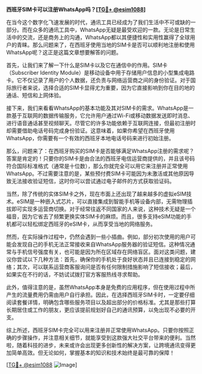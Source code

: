 **西班牙SIM卡可以注册WhatsApp吗？[[TG💪+ @esim1088](https://t.me/s/esim1088)]**

在当今这个数字化飞速发展的时代，通讯工具已经成为了我们生活中不可或缺的一部分。而在众多的通讯工具中，WhatsApp无疑是最受欢迎的一款。无论是日常生活中的交流，还是商务上的沟通，WhatsApp都以其便捷性和实用性赢得了全球用户的青睐。那么问题来了，在西班牙使用当地的SIM卡是否可以顺利地注册和使用WhatsApp呢？这正是这篇文章想要解答的问题。

首先，让我们来了解一下什么是SIM卡以及它在通信中的作用。SIM卡（Subscriber Identity Module）是移动设备中用于存储用户信息的小型集成电路卡。它不仅记录了用户的个人数据，还负责与网络运营商之间的身份验证。对于国际旅行者来说，选择合适的SIM卡显得尤为重要，因为它直接影响到你在目的地的通话、短信和上网体验。

接下来，我们来看看WhatsApp的基本功能及其对SIM卡的需求。WhatsApp是一款基于互联网的数据传输服务，它允许用户通过Wi-Fi或移动数据发送即时消息、进行语音通话甚至视频聊天。尽管它的许多功能依赖于互联网连接，但最初注册时却需要借助电话号码完成身份验证。这意味着，如果你希望在西班牙使用WhatsApp，你需要有一个有效的西班牙本地电话号码来进行初始注册。

那么，问题来了：在西班牙购买的SIM卡是否能够满足WhatsApp注册的需求呢？答案是肯定的！只要你的SIM卡是由合法的西班牙电信运营商提供的，并且该号码符合国际标准格式（通常是十位数），那么你就完全可以用它来注册并正常使用WhatsApp。不过需要注意的是，某些预付费SIM卡可能因为未激活或其他原因导致无法接收验证短信，这时你可以尝试通过电子邮件的方式获取验证码。

当然，除了传统的实体SIM卡之外，现在市面上还出现了越来越多的虚拟eSIM技术。eSIM是一种嵌入式芯片，可以直接集成到智能手机等设备内部，无需物理插拔即可实现多运营商切换。对于经常往返不同国家的人来说，这种技术无疑是一个福音，因为它省去了频繁更换实体SIM卡的麻烦。而且，很多支持eSIM功能的手机都可以轻松绑定西班牙的eSIM卡，从而享受当地的网络服务。

然而，在实际操作过程中，仍然会遇到一些小插曲。例如，部分初次使用的用户可能会发现自己的手机无法正常接收来自WhatsApp服务器的验证短信。这种情况通常与手机信号强度有关，也可能是因为所在区域存在网络盲区。面对这类问题，建议你尝试以下几种方法：首先，确保你的手机处于良好状态并且已连接到稳定的网络；其次，可以联系运营商客服询问是否有任何限制措施影响了短信接收；最后，如果实在不行的话，不妨试试拨打官方客服热线寻求帮助。

此外，值得注意的是，虽然WhatsApp本身是免费的应用程序，但在使用过程中所产生的流量费用仍需由用户自行承担。因此，在选择西班牙SIM卡时，一定要仔细阅读套餐详情，明确包含哪些服务项目以及超出部分的价格标准。尤其是那些打算长期居住或工作的朋友，更应该提前规划好自己的通讯预算，以免出现不必要的开支。

综上所述，西班牙SIM卡完全可以用来注册并正常使用WhatsApp。只要你按照正确的步骤操作，并注意相关细节，就能享受到这款强大社交平台带来的便利。当然啦，随着科技的进步，未来或许会出现更多创新性的解决方案，让跨境通讯变得更加简单高效。但无论如何，掌握基本的知识和技术始终是最可靠的保障！

[[TG💪+ @esim1088](https://t.me/s/esim1088) ![Image](https://i.postimg.cc/4NQfJmqS/Snipaste-2025-05-13-00-14-12.png)]